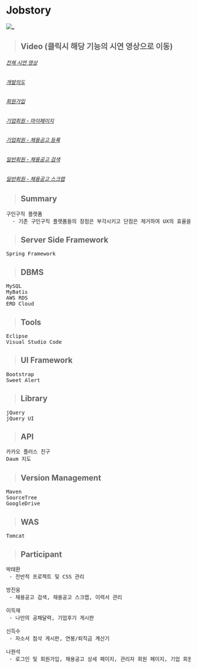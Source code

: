 # Jobstory

[![_](https://user-images.githubusercontent.com/43169472/50580182-eca6a580-0e8e-11e9-8f71-529abe5099d8.PNG)](https://www.youtube.com/watch?v=1LxRe6rdy_c&t=1s)
> ## Video (클릭시 해당 기능의 시연 영상으로 이동)
###### [전체 시연 영상](https://www.youtube.com/watch?v=1LxRe6rdy_c&t=1s)
###### [개발의도](https://www.youtube.com/watch?v=1LxRe6rdy_c&t=29s)
###### [회원가입](https://www.youtube.com/watch?v=1LxRe6rdy_c&t=132s)
###### [기업회원 - 마이페이지](https://www.youtube.com/watch?v=1LxRe6rdy_c&t=180s)
###### [기업회원 - 채용공고 등록](https://www.youtube.com/watch?v=1LxRe6rdy_c&t=194s)
###### [일반회원 - 채용공고 검색](https://www.youtube.com/watch?v=1LxRe6rdy_c&t=232s)
###### [일반회원 - 채용공고 스크랩](https://www.youtube.com/watch?v=1LxRe6rdy_c&t=257s)

> ## Summary
<pre>
구인구직 플랫폼
  - 기존 구인구직 플랫폼들의 장점은 부각시키고 단점은 제거하여 UX의 효율을 제고
</pre>

> ## Server Side Framework
<pre>
Spring Framework
</pre>

> ## DBMS
<pre>
MySQL
MyBatis 
AWS RDS
ERD Cloud
</pre>  

> ## Tools
<pre>
Eclipse
Visual Studio Code
</pre>

> ## UI Framework
<pre>
Bootstrap
Sweet Alert
</pre>

> ## Library
<pre>
jQuery
jQuery UI
</pre>

> ## API
<pre>
카카오 플러스 친구
Daum 지도
</pre>

> ## Version Management
<pre>
Maven
SourceTree
GoogleDrive
</pre>

> ## WAS
<pre>
Tomcat
</pre>

> ## Participant
<pre>
박태환
 - 전반적 프로젝트 및 CSS 관리
  
방진웅
 - 채용공고 검색, 채용공고 스크랩, 이력서 관리
  
이득재
 - 나만의 공채달력, 기업후기 게시판
  
신득수
 - 자소서 첨삭 게시판, 연봉/퇴직금 계산기
  
나원석
 - 로그인 및 회원가입, 채용공고 상세 페이지, 관리자 회원 페이지, 기업 회원 페이지
</pre>




